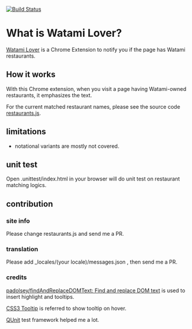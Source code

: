 [![Build Status](https://travis-ci.org/akky/watami-lover.svg?branch=master)](https://travis-ci.org/akky/watami-lover)

# What is Watami Lover?

[Watami Lover](https://chrome.google.com/webstore/detail/fake-news-detector/pejpjcimkbhajilhoacpgdadhhohfjdc) is a Chrome Extension to notify you if the page has Watami restaurants.

## How it works

With this Chrome extension, when you visit a page having Watami-owned restaurants, it emphasizes the text.

For the current matched restaurant names, please see the source code [restaurants.js](https://github.com/akky/watami-lover/blob/master/restaurants.js).

## limitations

  * notational variants are mostly not covered.

## unit test

Open .unittest/index.html in your browser will do unit test on restaurant matching logics.

## contribution

### site info

Please change restaurants.js and send me a PR.

### translation

Please add _locales/(your locale)/messages.json , then send me a PR.

### credits

[padolsey/findAndReplaceDOMText: Find and replace DOM text](https://github.com/padolsey/findAndReplaceDOMText) is used to insert highlight and tooltips.

[CSS3 Tooltip](http://www.w3schools.com/css/css_tooltip.asp) is referred to show tooltip on hover.

[QUnit](https://qunitjs.com/) test framework helped me a lot.

